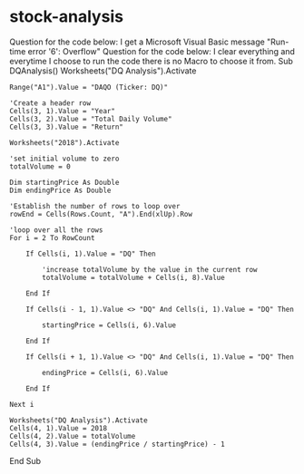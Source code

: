 # stock-analysis
Question for the code below: I get a Microsoft Visual Basic message "Run-time error '6': Overflow"
Question for the code below: I clear everything and everytime I choose to run the code there is no Macro to choose it from.
Sub DQAnalysis()
    Worksheets("DQ Analysis").Activate

    Range("A1").Value = "DAQO (Ticker: DQ)"

    'Create a header row
    Cells(3, 1).Value = "Year"
    Cells(3, 2).Value = "Total Daily Volume"
    Cells(3, 3).Value = "Return"
    
    Worksheets("2018").Activate

    'set initial volume to zero
    totalVolume = 0

    Dim startingPrice As Double
    Dim endingPrice As Double

    'Establish the number of rows to loop over
    rowEnd = Cells(Rows.Count, "A").End(xlUp).Row

    'loop over all the rows
    For i = 2 To RowCount

        If Cells(i, 1).Value = "DQ" Then

            'increase totalVolume by the value in the current row
            totalVolume = totalVolume + Cells(i, 8).Value

        End If

        If Cells(i - 1, 1).Value <> "DQ" And Cells(i, 1).Value = "DQ" Then

            startingPrice = Cells(i, 6).Value

        End If

        If Cells(i + 1, 1).Value <> "DQ" And Cells(i, 1).Value = "DQ" Then

            endingPrice = Cells(i, 6).Value

        End If

    Next i

    Worksheets("DQ Analysis").Activate
    Cells(4, 1).Value = 2018
    Cells(4, 2).Value = totalVolume
    Cells(4, 3).Value = (endingPrice / startingPrice) - 1

End Sub
